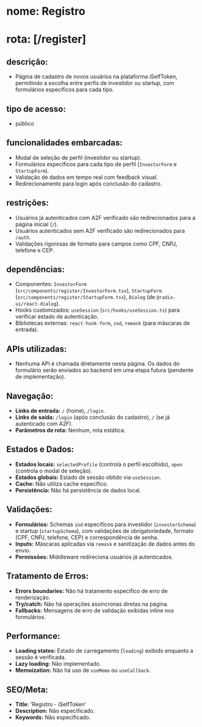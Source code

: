 # **nome:** Registro
# **rota:** [/register]

## **descrição:**
- Página de cadastro de novos usuários na plataforma iSelfToken, permitindo a escolha entre perfis de investidor ou startup, com formulários específicos para cada tipo.

## **tipo de acesso:**
- público

## **funcionalidades embarcadas:**
- Modal de seleção de perfil (investidor ou startup).
- Formulários específicos para cada tipo de perfil (`InvestorForm` e `StartupForm`).
- Validação de dados em tempo real com feedback visual.
- Redirecionamento para login após conclusão do cadastro.

## **restrições:**
- Usuários já autenticados com A2F verificado são redirecionados para a página inicial (`/`).
- Usuários autenticados sem A2F verificado são redirecionados para `/auth`.
- Validações rigorosas de formato para campos como CPF, CNPJ, telefone e CEP.

## **dependências:**
- Componentes: `InvestorForm` (`src/components/register/InvestorForm.tsx`), `StartupForm` (`src/components/register/StartupForm.tsx`), `Dialog` (de `@radix-ui/react-dialog`).
- Hooks customizados: `useSession` (`src/hooks/useSession.ts`) para verificar estado de autenticação.
- Bibliotecas externas: `react-hook-form`, `zod`, `remask` (para máscaras de entrada).

## **APIs utilizadas:**
- Nenhuma API é chamada diretamente nesta página. Os dados do formulário serão enviados ao backend em uma etapa futura (pendente de implementação).

## **Navegação:**
- **Links de entrada:** `/` (home), `/login`.
- **Links de saída:** `/login` (após conclusão do cadastro), `/` (se já autenticado com A2F).
- **Parâmetros de rota:** Nenhum, rota estática.

## **Estados e Dados:**
- **Estados locais:** `selectedProfile` (controla o perfil escolhido), `open` (controla o modal de seleção).
- **Estados globais:** Estado de sessão obtido via `useSession`.
- **Cache:** Não utiliza cache específico.
- **Persistência:** Não há persistência de dados local.

## **Validações:**
- **Formulários:** Schemas `zod` específicos para investidor (`investorSchema`) e startup (`startupSchema`), com validações de obrigatoriedade, formato (CPF, CNPJ, telefone, CEP) e correspondência de senha.
- **Inputs:** Máscaras aplicadas via `remask` e sanitização de dados antes do envio.
- **Permissões:** Middleware redireciona usuários já autenticados.

## **Tratamento de Erros:**
- **Errors boundaries:** Não há tratamento específico de erro de renderização.
- **Try/catch:** Não há operações assíncronas diretas na página.
- **Fallbacks:** Mensagens de erro de validação exibidas inline nos formulários.

## **Performance:**
- **Loading states:** Estado de carregamento (`loading`) exibido enquanto a sessão é verificada.
- **Lazy loading:** Não implementado.
- **Memoization:** Não há uso de `useMemo` ou `useCallback`.

## **SEO/Meta:**
- **Title:** 'Registro - iSelfToken'
- **Description:** Não especificado.
- **Keywords:** Não especificado.
